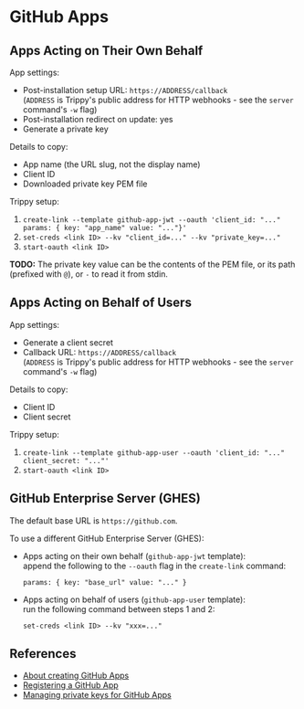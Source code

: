 # GitHub Apps

## Apps Acting on Their Own Behalf

App settings:

- Post-installation setup URL: `https://ADDRESS/callback`\
  (`ADDRESS` is Trippy's public address for HTTP webhooks - see the `server` command's `-w` flag)
- Post-installation redirect on update: yes
- Generate a private key

Details to copy:

- App name (the URL slug, not the display name)
- Client ID
- Downloaded private key PEM file

Trippy setup:

1. `create-link --template github-app-jwt --oauth 'client_id: "..." params: { key: "app_name" value: "..."}'`
2. `set-creds <link ID> --kv "client_id=..." --kv "private_key=..."`
3. `start-oauth <link ID>`

**TODO:** The private key value can be the contents of the PEM file, or its path (prefixed with `@`), or `-` to read it from stdin.

## Apps Acting on Behalf of Users

App settings:

- Generate a client secret
- Callback URL: `https://ADDRESS/callback`\
  (`ADDRESS` is Trippy's public address for HTTP webhooks - see the `server` command's `-w` flag)

Details to copy:

- Client ID
- Client secret

Trippy setup:

1. `create-link --template github-app-user --oauth 'client_id: "..." client_secret: "..."'`
2. `start-oauth <link ID>`

## GitHub Enterprise Server (GHES)

The default base URL is `https://github.com`.

To use a different GitHub Enterprise Server (GHES):

- Apps acting on their own behalf (`github-app-jwt` template):\
  append the following to the `--oauth` flag in the `create-link` command:

  ```
  params: { key: "base_url" value: "..." }
  ```

- Apps acting on behalf of users (`github-app-user` template):\
  run the following command between steps 1 and 2:

  ```
  set-creds <link ID> --kv "xxx=..."
  ```

## References

- [About creating GitHub Apps](https://docs.github.com/en/apps/creating-github-apps/about-creating-github-apps/about-creating-github-apps)
- [Registering a GitHub App](https://docs.github.com/en/apps/creating-github-apps/registering-a-github-app/registering-a-github-app)
- [Managing private keys for GitHub Apps](https://docs.github.com/en/apps/creating-github-apps/authenticating-with-a-github-app/managing-private-keys-for-github-apps)
